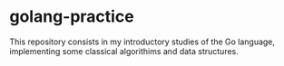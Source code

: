 # golang-practice

This repository consists in my introductory studies of the Go language, implementing some classical algorithims and data structures.

